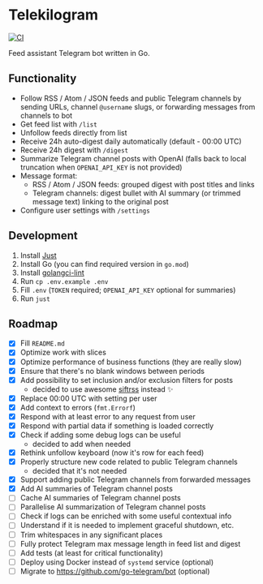 # Telekilogram

[![CI](https://github.com/hu553in/telekilogram/actions/workflows/ci.yml/badge.svg)](https://github.com/hu553in/telekilogram/actions/workflows/ci.yml)

Feed assistant Telegram bot written in Go.

## Functionality

- Follow RSS / Atom / JSON feeds and public Telegram channels by sending URLs,
  channel `@username` slugs, or forwarding messages from channels to bot
- Get feed list with `/list`
- Unfollow feeds directly from list
- Receive 24h auto-digest daily automatically (default - 00:00 UTC)
- Receive 24h digest with `/digest`
- Summarize Telegram channel posts with OpenAI (falls back to local truncation
  when `OPENAI_API_KEY` is not provided)
- Message format:
  - RSS / Atom / JSON feeds: grouped digest with post titles and links
  - Telegram channels: digest bullet with AI summary (or trimmed message text)
    linking to the original post
- Configure user settings with `/settings`

## Development

1. Install [Just](https://just.systems/)
1. Install Go (you can find required version in `go.mod`)
1. Install [golangci-lint](https://golangci-lint.run/)
1. Run `cp .env.example .env`
1. Fill `.env` (`TOKEN` required; `OPENAI_API_KEY` optional for summaries)
1. Run `just`

## Roadmap

- [x] Fill `README.md`
- [x] Optimize work with slices
- [x] Optimize performance of business functions (they are really slow)
- [x] Ensure that there's no blank windows between periods
- [x] Add possibility to set inclusion and/or exclusion filters for posts
  - decided to use awesome [siftrss](https://siftrss.com/) instead ✨
- [x] Replace 00:00 UTC with setting per user
- [x] Add context to errors (`fmt.Errorf`)
- [x] Respond with at least error to any request from user
- [x] Respond with partial data if something is loaded correctly
- [x] Check if adding some debug logs can be useful
  - decided to add when needed
- [x] Rethink unfollow keyboard (now it's row for each feed)
- [x] Properly structure new code related to public Telegram channels
  - decided that it's not needed
- [x] Support adding public Telegram channels from forwarded messages
- [x] Add AI summaries of Telegram channel posts
- [ ] Cache AI summaries of Telegram channel posts
- [ ] Parallelise AI summarization of Telegram channel posts
- [ ] Check if logs can be enriched with some useful contextual info
- [ ] Understand if it is needed to implement graceful shutdown, etc.
- [ ] Trim whitespaces in any significant places
- [ ] Fully protect Telegram max message length in feed list and digest
- [ ] Add tests (at least for critical functionality)
- [ ] Deploy using Docker instead of `systemd` service (optional)
- [ ] Migrate to https://github.com/go-telegram/bot (optional)
